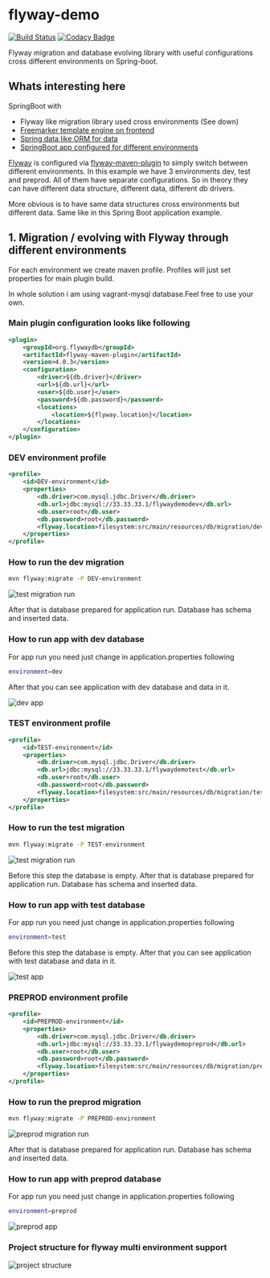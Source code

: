 # flyway-demo #

[![Build Status](https://travis-ci.org/peterszatmary/flyway-demo.svg?branch=master)](https://travis-ci.org/peterszatmary/flyway-demo)
[![Codacy Badge](https://api.codacy.com/project/badge/Grade/81cedd5dfe6247c48e0742a2db3e7b96)](https://www.codacy.com/app/peterszatmary/flyway-demo?utm_source=github.com&amp;utm_medium=referral&amp;utm_content=peterszatmary/flyway-demo&amp;utm_campaign=Badge_Grade)

Flyway migration and database evolving library with useful configurations cross different
environments on Spring-boot.

## Whats interesting here ##

SpringBoot with
-   Flyway like migration library used cross environments (See down)
-   [Freemarker template engine on frontend](https://github.com/peterszatmary/flyway-demo/wiki/Freemarker-with-SpringBoot)
-   [Spring data like ORM for data](https://github.com/peterszatmary/flyway-demo/wiki/Spring-data-like-ORM-for-data)
-   [SpringBoot app configured for different environments](https://github.com/peterszatmary/flyway-demo/wiki/SpringBoot-app-configured-for-different-environments.)

[Flyway](https://flywaydb.org/) is configured via [flyway-maven-plugin](https://mvnrepository.com/artifact/org.flywaydb/flyway-maven-plugin) to simply switch between different environments.
In this example we have 3 environments dev, test and preprod. All of them have separate
configurations. So in theory they can have different data structure, different data, different db
 drivers.

More obvious is to have same data structures cross environments but different data. Same like in
this Spring Boot application example.

## 1. Migration / evolving with Flyway through different environments ##

For each environment we create maven profile. Profiles will just set properties for main plugin
build.

In whole solution i am using vagrant-mysql database.Feel free to use your own.

### Main plugin configuration looks like following ###

```xml
<plugin>
    <groupId>org.flywaydb</groupId>
    <artifactId>flyway-maven-plugin</artifactId>
    <version>4.0.3</version>
    <configuration>
        <driver>${db.driver}</driver>
        <url>${db.url}</url>
        <user>${db.user}</user>
        <password>${db.password}</password>
        <locations>
            <location>${flyway.location}</location>
        </locations>
    </configuration>
</plugin>

```

### DEV environment profile ###

```xml
<profile>
    <id>DEV-environment</id>
    <properties>
        <db.driver>com.mysql.jdbc.Driver</db.driver>
        <db.url>jdbc:mysql://33.33.33.1/flywaydemodev</db.url>
        <db.user>root</db.user>
        <db.password>root</db.password>
        <flyway.location>filesystem:src/main/resources/db/migration/dev</flyway.location>
    </properties>
</profile>
```

### How to run the dev migration ###

```bash
mvn flyway:migrate -P DEV-environment
```

![test migration run](https://github.com/peterszatmary/just-like-that/blob/master/imgs/flyway-demo/dev-migration-run.png)

After that is database prepared for application run. Database has schema and inserted data.

### How to run app with dev database ###

For app run you need just change in application.properties following

```bash
environment=dev
```

After that you can see application with dev database and data in it.

![dev app](https://github.com/peterszatmary/just-like-that/blob/master/imgs/flyway-demo/dev-app.png)

### TEST environment profile ###

```xml
<profile>
    <id>TEST-environment</id>
    <properties>
        <db.driver>com.mysql.jdbc.Driver</db.driver>
        <db.url>jdbc:mysql://33.33.33.1/flywaydemotest</db.url>
        <db.user>root</db.user>
        <db.password>root</db.password>
        <flyway.location>filesystem:src/main/resources/db/migration/test</flyway.location>
    </properties>
</profile>
```

### How to run the test migration ###

```bash
mvn flyway:migrate -P TEST-environment
```

![test migration run](https://github.com/peterszatmary/just-like-that/blob/master/imgs/flyway-demo/test-migration-run.png)

Before this step the database is empty. After that is database prepared for application run.
Database has schema and inserted data.

### How to run app with test database ###

For app run you need just change in application.properties following

```bash
environment=test
```

Before this step the database is empty. After that you can see application with test database and
data in it.

![test app](https://github.com/peterszatmary/just-like-that/blob/master/imgs/flyway-demo/test-app.png)

### PREPROD environment profile ###

```xml
<profile>
    <id>PREPROD-environment</id>
    <properties>
        <db.driver>com.mysql.jdbc.Driver</db.driver>
        <db.url>jdbc:mysql://33.33.33.1/flywaydemopreprod</db.url>
        <db.user>root</db.user>
        <db.password>root</db.password>
        <flyway.location>filesystem:src/main/resources/db/migration/preprod</flyway.location>
    </properties>
</profile>
```

### How to run the preprod migration ###

```bash
mvn flyway:migrate -P PREPROD-environment
```

![preprod migration run](https://github.com/peterszatmary/just-like-that/blob/master/imgs/flyway-demo/preprod-migration-run.png)

After that is database prepared for application run. Database has schema and inserted data.

### How to run app with preprod database ###

For app run you need just change in application.properties following

```bash
environment=preprod
```

![preprod app](https://github.com/peterszatmary/just-like-that/blob/master/imgs/flyway-demo/preprod-app.png)

### Project structure for flyway multi environment support ###

![project structure](https://github.com/peterszatmary/just-like-that/blob/master/imgs/flyway-demo/project-structure.png)